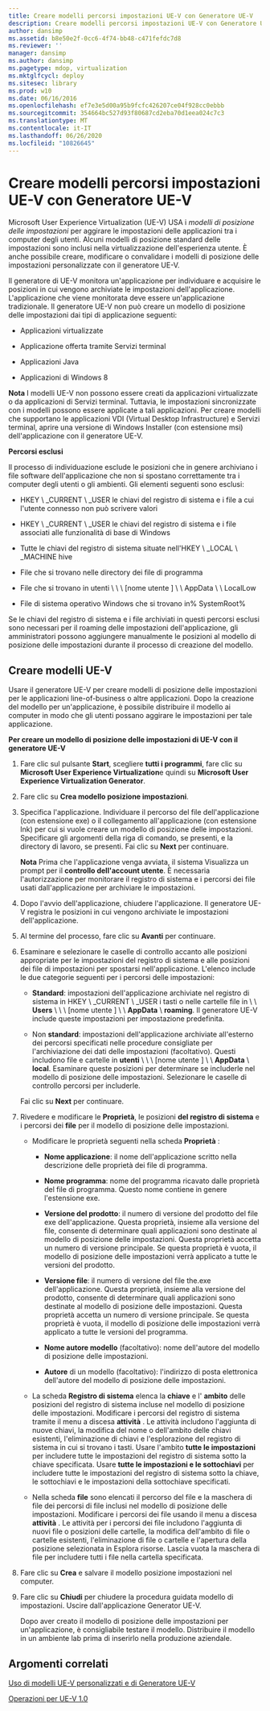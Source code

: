 ```yaml
---
title: Creare modelli percorsi impostazioni UE-V con Generatore UE-V
description: Creare modelli percorsi impostazioni UE-V con Generatore UE-V
author: dansimp
ms.assetid: b8e50e2f-0cc6-4f74-bb48-c471fefdc7d8
ms.reviewer: ''
manager: dansimp
ms.author: dansimp
ms.pagetype: mdop, virtualization
ms.mktglfcycl: deploy
ms.sitesec: library
ms.prod: w10
ms.date: 06/16/2016
ms.openlocfilehash: ef7e3e5d00a95b9fcfc426207ce04f928cc0ebbb
ms.sourcegitcommit: 354664bc527d93f80687cd2eba70d1eea024c7c3
ms.translationtype: MT
ms.contentlocale: it-IT
ms.lasthandoff: 06/26/2020
ms.locfileid: "10826645"
---
```

# Creare modelli percorsi impostazioni UE-V con Generatore UE-V


Microsoft User Experience Virtualization (UE-V) USA i *modelli di posizione delle impostazioni* per aggirare le impostazioni delle applicazioni tra i computer degli utenti. Alcuni modelli di posizione standard delle impostazioni sono inclusi nella virtualizzazione dell'esperienza utente. È anche possibile creare, modificare o convalidare i modelli di posizione delle impostazioni personalizzate con il generatore UE-V.

Il generatore di UE-V monitora un'applicazione per individuare e acquisire le posizioni in cui vengono archiviate le impostazioni dell'applicazione. L'applicazione che viene monitorata deve essere un'applicazione tradizionale. Il generatore UE-V non può creare un modello di posizione delle impostazioni dai tipi di applicazione seguenti:

-   Applicazioni virtualizzate

-   Applicazione offerta tramite Servizi terminal

-   Applicazioni Java

-   Applicazioni di Windows 8

**Nota**  I modelli UE-V non possono essere creati da applicazioni virtualizzate o da applicazioni di Servizi terminal. Tuttavia, le impostazioni sincronizzate con i modelli possono essere applicate a tali applicazioni. Per creare modelli che supportano le applicazioni VDI (Virtual Desktop Infrastructure) e Servizi terminal, aprire una versione di Windows Installer (con estensione msi) dell'applicazione con il generatore UE-V.

 

**Percorsi esclusi**

Il processo di individuazione esclude le posizioni che in genere archiviano i file software dell'applicazione che non si spostano correttamente tra i computer degli utenti o gli ambienti. Gli elementi seguenti sono esclusi:

-   HKEY \ _CURRENT \ _USER le chiavi del registro di sistema e i file a cui l'utente connesso non può scrivere valori

-   HKEY \ _CURRENT \ _USER le chiavi del registro di sistema e i file associati alle funzionalità di base di Windows

-   Tutte le chiavi del registro di sistema situate nell'HKEY \ _LOCAL \ _MACHINE hive

-   File che si trovano nelle directory dei file di programma

-   File che si trovano in utenti \ \ \ [nome utente \] \ \ AppData \ \ LocalLow

-   File di sistema operativo Windows che si trovano in% SystemRoot%

Se le chiavi del registro di sistema e i file archiviati in questi percorsi esclusi sono necessari per il roaming delle impostazioni dell'applicazione, gli amministratori possono aggiungere manualmente le posizioni al modello di posizione delle impostazioni durante il processo di creazione del modello.

## Creare modelli UE-V


Usare il generatore UE-V per creare modelli di posizione delle impostazioni per le applicazioni line-of-business o altre applicazioni. Dopo la creazione del modello per un'applicazione, è possibile distribuire il modello ai computer in modo che gli utenti possano aggirare le impostazioni per tale applicazione.

**Per creare un modello di posizione delle impostazioni di UE-V con il generatore UE-V**

1.  Fare clic sul pulsante **Start**, scegliere **tutti i programmi**, fare clic su **Microsoft User Experience Virtualization**e quindi su **Microsoft User Experience Virtualization Generator**.

2.  Fare clic su **Crea modello posizione impostazioni**.

3.  Specifica l'applicazione. Individuare il percorso del file dell'applicazione (con estensione exe) o il collegamento all'applicazione (con estensione lnk) per cui si vuole creare un modello di posizione delle impostazioni. Specificare gli argomenti della riga di comando, se presenti, e la directory di lavoro, se presenti. Fai clic su **Next** per continuare.

    **Nota**  Prima che l'applicazione venga avviata, il sistema Visualizza un prompt per il **controllo dell'account utente**. È necessaria l'autorizzazione per monitorare il registro di sistema e i percorsi dei file usati dall'applicazione per archiviare le impostazioni.

     

4.  Dopo l'avvio dell'applicazione, chiudere l'applicazione. Il generatore UE-V registra le posizioni in cui vengono archiviate le impostazioni dell'applicazione.

5.  Al termine del processo, fare clic su **Avanti** per continuare.

6.  Esaminare e selezionare le caselle di controllo accanto alle posizioni appropriate per le impostazioni del registro di sistema e alle posizioni dei file di impostazioni per spostarsi nell'applicazione. L'elenco include le due categorie seguenti per i percorsi delle impostazioni:

    -   **Standard**: impostazioni dell'applicazione archiviate nel registro di sistema in HKEY \ _CURRENT \ _USER i tasti o nelle cartelle file in \ \ **Users** \ \ \ [nome utente \] \ \ **AppData**  \\  **roaming**. Il generatore UE-V include queste impostazioni per impostazione predefinita.

    -   Non **standard**: impostazioni dell'applicazione archiviate all'esterno dei percorsi specificati nelle procedure consigliate per l'archiviazione dei dati delle impostazioni (facoltativo). Questi includono file e cartelle in **utenti** \ \ \ [nome utente \] \ \ **AppData**  \\  **local**. Esaminare queste posizioni per determinare se includerle nel modello di posizione delle impostazioni. Selezionare le caselle di controllo percorsi per includerle.

    Fai clic su **Next** per continuare.

7.  Rivedere e modificare le **Proprietà**, le posizioni **del registro di sistema** e i percorsi dei **file** per il modello di posizione delle impostazioni.

    -   Modificare le proprietà seguenti nella scheda **Proprietà** :

        -   **Nome applicazione**: il nome dell'applicazione scritto nella descrizione delle proprietà dei file di programma.

        -   **Nome programma**: nome del programma ricavato dalle proprietà del file di programma. Questo nome contiene in genere l'estensione exe.

        -   **Versione del prodotto**: il numero di versione del prodotto del file exe dell'applicazione. Questa proprietà, insieme alla versione del file, consente di determinare quali applicazioni sono destinate al modello di posizione delle impostazioni. Questa proprietà accetta un numero di versione principale. Se questa proprietà è vuota, il modello di posizione delle impostazioni verrà applicato a tutte le versioni del prodotto.

        -   **Versione file**: il numero di versione del file the.exe dell'applicazione. Questa proprietà, insieme alla versione del prodotto, consente di determinare quali applicazioni sono destinate al modello di posizione delle impostazioni. Questa proprietà accetta un numero di versione principale. Se questa proprietà è vuota, il modello di posizione delle impostazioni verrà applicato a tutte le versioni del programma.

        -   **Nome autore modello** (facoltativo): nome dell'autore del modello di posizione delle impostazioni.

        -   **Autore** di un modello (facoltativo): l'indirizzo di posta elettronica dell'autore del modello di posizione delle impostazioni.

    -   La scheda **Registro di sistema** elenca la **chiave** e l' **ambito** delle posizioni del registro di sistema incluse nel modello di posizione delle impostazioni. Modificare i percorsi del registro di sistema tramite il menu a discesa **attività** . Le attività includono l'aggiunta di nuove chiavi, la modifica del nome o dell'ambito delle chiavi esistenti, l'eliminazione di chiavi e l'esplorazione del registro di sistema in cui si trovano i tasti. Usare l'ambito **tutte le impostazioni** per includere tutte le impostazioni del registro di sistema sotto la chiave specificata. Usare **tutte le impostazioni e le sottochiavi** per includere tutte le impostazioni del registro di sistema sotto la chiave, le sottochiavi e le impostazioni della sottochiave specificati.

    -   Nella scheda **file** sono elencati il percorso del file e la maschera di file dei percorsi di file inclusi nel modello di posizione delle impostazioni. Modificare i percorsi dei file usando il menu a discesa **attività** . Le attività per i percorsi dei file includono l'aggiunta di nuovi file o posizioni delle cartelle, la modifica dell'ambito di file o cartelle esistenti, l'eliminazione di file o cartelle e l'apertura della posizione selezionata in Esplora risorse. Lascia vuota la maschera di file per includere tutti i file nella cartella specificata.

8.  Fare clic su **Crea** e salvare il modello posizione impostazioni nel computer.

9.  Fare clic su **Chiudi** per chiudere la procedura guidata modello di impostazioni. Uscire dall'applicazione Generator UE-V.

    Dopo aver creato il modello di posizione delle impostazioni per un'applicazione, è consigliabile testare il modello. Distribuire il modello in un ambiente lab prima di inserirlo nella produzione aziendale.

## Argomenti correlati


[Uso di modelli UE-V personalizzati e di Generatore UE-V](working-with-custom-ue-v-templates-and-the-ue-v-generator.md)

[Operazioni per UE-V 1.0](operations-for-ue-v-10.md)

 

 






